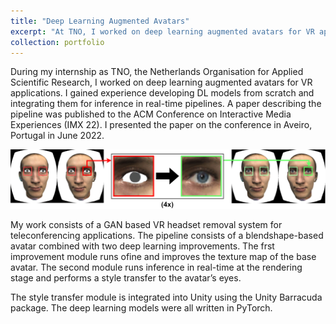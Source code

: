 ```yaml
---
title: "Deep Learning Augmented Avatars"
excerpt: "At TNO, I worked on deep learning augmented avatars for VR applications. My work was published to the ACM Conference on Interactive Media Experiences (IMX 22).<br/><img src='/images/style_transferred_eyes_resized.png'>"
collection: portfolio
---
```


During my internship as TNO, the Netherlands Organisation for Applied Scientific Research, I worked on deep learning augmented avatars for VR applications. I gained experience developing DL models from scratch and integrating them for inference in real-time pipelines. A paper describing the pipeline was published to the ACM Conference on Interactive Media Experiences (IMX 22). I presented the paper on the conference in Aveiro, Portugal in June 2022.

<img src='/images/rendering_overview.png'>

My work consists of a GAN based VR headset removal system for teleconferencing applications. The pipeline consists of a blendshape-based avatar combined with two deep learning improvements. The frst improvement module runs ofine and improves the texture map of the base avatar. The second module runs inference in real-time at the rendering stage and performs a style transfer to the avatar’s eyes.

The style transfer module is integrated into Unity using the Unity Barracuda package. The deep learning models were all written in PyTorch.
